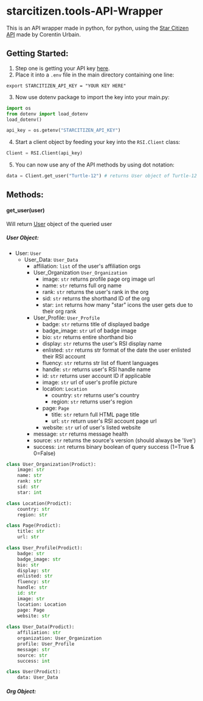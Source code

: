 # starcitizen.tools-API-Wrapper
This is an API wrapper made in python, for python, using the [Star Citizen API](https://starcitizen-api.com/) made by Corentin Urbain.


## Getting Started:
1. Step one is getting your API key [here](https://starcitizen-api.com/startup.php#getting-started).
2. Place it into a `.env` file in the main directory containing one line: 

```.env
export STARCITIZEN_API_KEY = "YOUR KEY HERE"
```

3. Now use dotenv package to import the key into your main.py: 

```python
import os
from dotenv import load_dotenv
load_dotenv()

api_key = os.getenv("STARCITIZEN_API_KEY")
```

4. Start a client object by feeding your key into the `RSI.Client` class:

```python
Client = RSI.Client(api_key)
```

5. You can now use any of the API methods by using dot notation:

```python
data = Client.get_user("Turtle-12") # returns User object of Turtle-12 user page
```

## Methods:
#### get_user(user)
Will return [User]() object of the queried user 

##### User Object:
- User: `User`
    - User_Data: `User_Data`
        - affiliation: `list` of the user's affiliation orgs
        - User_Organization `User_Organization`
            - image: `str` returns profile page org image url
            - name: `str` returns full org name
            - rank: `str` returns the user's rank in the org
            - sid: `str` returns the shorthand ID of the org
            - star: `int` returns how many "star" icons the user gets due to their org rank
        - User_Profile: `User_Profile`
            - badge: `str` returns title of displayed badge
            - badge_image: `str` url of badge image
            - bio: `str` returns entire shorthand bio
            - display: `str` returns the user's RSI display name
            - enlisted: `str` returns str format of the date the user enlisted their RSI account
            - fluency: `str` returns str list of fluent languages
            - handle: `str` returns user's RSI handle name
            - id: `str` returns user account ID if applicable
            - image: `str` url of user's profile picture
            - location: `Location`
                - country: `str` returns user's country
                - region: `str` returns user's region
            - page: `Page`
                - title: `str` return full HTML page title
                - url: `str` return user's RSI account page url
            - website: `str` url of user's listed website
        - message: `str` returns message health
        - source: `str` returns the source's version (should always be 'live')
        - success: `int` returns binary boolean of query success (1=True & 0=False)


```python
class User_Organization(Prodict):
    image: str
    name: str
    rank: str
    sid: str
    star: int

class Location(Prodict):
    country: str
    region: str

class Page(Prodict):
    title: str
    url: str

class User_Profile(Prodict):
    badge: str
    badge_image: str
    bio: str
    display: str
    enlisted: str
    fluency: str
    handle: str
    id: str
    image: str
    location: Location
    page: Page
    website: str
    
class User_Data(Prodict):
    affiliation: str
    organization: User_Organization
    profile: User_Profile
    message: str
    source: str
    success: int

class User(Prodict):
    data: User_Data
```

##### Org Object: